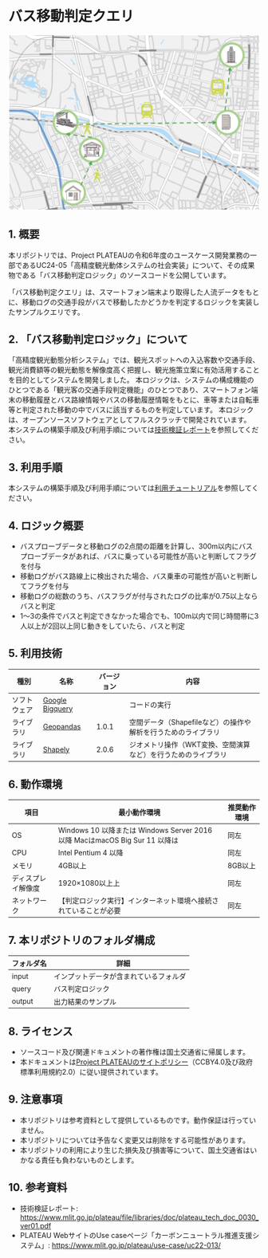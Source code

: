 # バス移動判定クエリ
![概要](./img/thumbnail.png)
## 1. 概要
本リポジトリでは、Project PLATEAUの令和6年度のユースケース開発業務の一部であるUC24-05「高精度観光動体システムの社会実装」について、その成果物である「バス移動判定ロジック」のソースコードを公開しています。

「バス移動判定クエリ」は、スマートフォン端末より取得した人流データをもとに、移動ログの交通手段がバスで移動したかどうかを判定するロジックを実装したサンプルクエリです。

## 2. 「バス移動判定ロジック」について 
「高精度観光動態分析システム」では、観光スポットへの入込客数や交通手段、観光消費額等の観光動態を解像度高く把握し、観光施策立案に有効活用することを目的としてシステムを開発しました。
本ロジックは、システムの構成機能のひとつである「観光客の交通手段判定機能」のひとつであり、スマートフォン端末の移動履歴とバス路線情報やバスの移動履歴情報をもとに、車等または自転車等と判定された移動の中でバスに該当するものを判定しています。
本ロジックは、オープンソースソフトウェアとしてフルスクラッチで開発されています。\
本システムの構築手順及び利用手順については[技術検証レポート](https://www.mlit.go.jp/plateau/file/libraries/doc/plateau_tech_doc_0100_ver01.pdf)を参照してください。

## 3. 利用手順
本システムの構築手順及び利用手順については[利用チュートリアル](https://project-plateau.github.io/Bus-Tourism-Estimator/)を参照してください。

## 4. ロジック概要
- バスプローブデータと移動ログの2点間の距離を計算し、300m以内にバスプローブデータがあれば、バスに乗っている可能性が高いと判断してフラグを付与
- 移動ログがバス路線上に検出された場合、バス乗車の可能性が高いと判断してフラグを付与
- 移動ログの総数のうち、バスフラグが付与されたログの比率が0.75以上ならバスと判定
- 1～3の条件でバスと判定できなかった場合でも、100m以内で同じ時間帯に3人以上が2回以上同じ動きをしていたら、バスと判定

## 5. 利用技術

| 種別              | 名称   | バージョン | 内容 |
| ----------------- | --------|-------------|-----------------------------|
| ソフトウェア       | [Google Bigquery](https://cloud.google.com/bigquery?hl=ja) |  |コードの実行 |
| ライブラリ      | [Geopandas](https://geopandas.org/en/stable/) |1.0.1 |空間データ（Shapefileなど）の操作や解析を行うためのライブラリ |
| ライブラリ      | [Shapely](https://shapely.readthedocs.io/en/stable/) |2.0.6 |ジオメトリ操作（WKT変換、空間演算など）を行うためのライブラリ |


## 6. 動作環境 <!-- 動作環境についての仕様を記載ください。 -->
| 項目               | 最小動作環境                                                                                                                                                                                                                                                                                                                                    | 推奨動作環境                   |
| ------------------ | ----------------------------------------------------------------------------------------------------------------------------------------------------------------------------------------------------------------------------------------------------------------------------------------------------------------------------------------------- | ------------------------------ |
| OS                 | Windows 10 以降または Windows Server 2016 以降 MacはmacOS Big Sur 11 以降は                                                                                                                                                                                                                                                                                                                 |  同左 |
| CPU                | Intel Pentium 4 以降                                                                                                                                                                                                                             | 同左              |
| メモリ             | 4GB以上                                                                                                                                                                                                                                                                                                                                         | 8GB以上                        |
| ディスプレイ解像度 | 1920×1080以上上                                                                                                                                                                                                                                                                                                                                    |  同左                   |
| ネットワーク       | 【判定ロジック実行】インターネット環境へ接続されていることが必要|  同左                            |

## 7. 本リポジトリのフォルダ構成 <!-- 本GitHub上のソースファイルの構成を記載ください。 -->
| フォルダ名 |　詳細 |
|-|-|
| input | インプットデータが含まれているフォルダ |
| query | バス判定ロジック |
| output | 出力結果のサンプル |



## 8. ライセンス <!-- 変更せず、そのまま使うこと。 -->

- ソースコード及び関連ドキュメントの著作権は国土交通省に帰属します。
- 本ドキュメントは[Project PLATEAUのサイトポリシー](https://www.mlit.go.jp/plateau/site-policy/)（CCBY4.0及び政府標準利用規約2.0）に従い提供されています。

## 9. 注意事項 <!-- 変更せず、そのまま使うこと。 -->

- 本リポジトリは参考資料として提供しているものです。動作保証は行っていません。
- 本リポジトリについては予告なく変更又は削除をする可能性があります。
- 本リポジトリの利用により生じた損失及び損害等について、国土交通省はいかなる責任も負わないものとします。

## 10. 参考資料 <!-- 技術検証レポートのURLはアクセンチュアにて記載します。 -->
- 技術検証レポート: https://www.mlit.go.jp/plateau/file/libraries/doc/plateau_tech_doc_0030_ver01.pdf
- PLATEAU WebサイトのUse caseページ「カーボンニュートラル推進支援システム」: https://www.mlit.go.jp/plateau/use-case/uc22-013/
